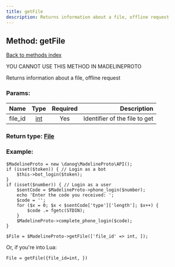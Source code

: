 ```yaml
---
title: getFile
description: Returns information about a file, offline request
---
```

## Method: getFile  
[Back to methods index](index.md)


YOU CANNOT USE THIS METHOD IN MADELINEPROTO


Returns information about a file, offline request

### Params:

| Name     |    Type       | Required | Description |
|----------|:-------------:|:--------:|------------:|
|file\_id|[int](../types/int.md) | Yes|Identifier of the file to get|


### Return type: [File](../types/File.md)

### Example:


```
$MadelineProto = new \danog\MadelineProto\API();
if (isset($token)) { // Login as a bot
    $this->bot_login($token);
}
if (isset($number)) { // Login as a user
    $sentCode = $MadelineProto->phone_login($number);
    echo 'Enter the code you received: ';
    $code = '';
    for ($x = 0; $x < $sentCode['type']['length']; $x++) {
        $code .= fgetc(STDIN);
    }
    $MadelineProto->complete_phone_login($code);
}

$File = $MadelineProto->getFile(['file_id' => int, ]);
```

Or, if you're into Lua:

```
File = getFile({file_id=int, })
```


